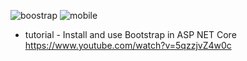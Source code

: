 
![boostrap](https://github.com/user-attachments/assets/b46e7759-3697-4df6-b8b7-9a829ac1efba)
![mobile](https://github.com/user-attachments/assets/89181d1a-4c9a-4518-aeef-093930932fe7)


- tutorial - Install and use Bootstrap in ASP NET Core
<br/>https://www.youtube.com/watch?v=5qzzjvZ4w0c
